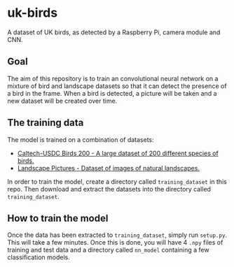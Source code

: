 # uk-birds
A dataset of UK birds, as detected by a Raspberry Pi, camera module and CNN.

## Goal
The aim of this repository is to train an convolutional neural network on a mixture of bird and landscape datasets so that it can detect the presence of a bird in the frame. When a bird is detected, a picture will be taken and a new dataset will be created over time.

## The training data
The model is trained on a combination of datasets:
 *  [Caltech-USDC Birds 200 - A large dataset of 200 different species of birds.](http://www.vision.caltech.edu/visipedia/CUB-200.html)
 *  [Landscape Pictures - Dataset of images of natural landscapes.](https://www.kaggle.com/arnaud58/landscape-pictures)
 
In order to train the model, create a directory called `training_dataset` in this repo. Then download and extract the datasets into the directory called `training_dataset`.

## How to train the model
Once the data has been extracted to `training_dataset`, simply run `setup.py`. This will take a few minutes. Once this is done, you will have 4 `.npy` files of training and test data and a directory called `nn_model` containing a few classification models.
